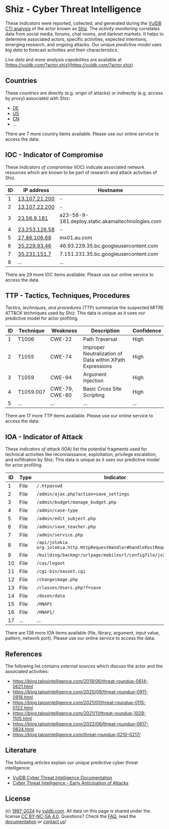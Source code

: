 # Shiz - Cyber Threat Intelligence

These _indicators_ were reported, collected, and generated during the [VulDB CTI analysis](https://vuldb.com/?kb.cti) of the actor known as [Shiz](https://vuldb.com/?actor.shiz). The _activity monitoring_ correlates data from social media, forums, chat rooms, and darknet markets. It helps to determine associated actors, specific activities, expected intentions, emerging research, and ongoing attacks. Our unique _predictive model_ uses _big data_ to forecast activities and their characteristics.

_Live data_ and more _analysis capabilities_ are available at [https://vuldb.com/?actor.shiz](https://vuldb.com/?actor.shiz)

## Countries

These _countries_ are directly (e.g. origin of attacks) or indirectly (e.g. access by proxy) associated with Shiz:

* [DE](https://vuldb.com/?country.de)
* [US](https://vuldb.com/?country.us)
* [CN](https://vuldb.com/?country.cn)
* ...

There are 7 more country items available. Please use our online service to access the data.

## IOC - Indicator of Compromise

These _indicators of compromise_ (IOC) indicate associated network resources which are known to be part of research and attack activities of Shiz.

ID | IP address | Hostname | Campaign | Confidence
-- | ---------- | -------- | -------- | ----------
1 | [13.107.21.200](https://vuldb.com/?ip.13.107.21.200) | - | - | High
2 | [13.107.22.200](https://vuldb.com/?ip.13.107.22.200) | - | - | High
3 | [23.56.9.181](https://vuldb.com/?ip.23.56.9.181) | a23-56-9-181.deploy.static.akamaitechnologies.com | - | High
4 | [23.253.126.58](https://vuldb.com/?ip.23.253.126.58) | - | - | High
5 | [27.86.106.68](https://vuldb.com/?ip.27.86.106.68) | mx01.au.com | - | High
6 | [35.229.93.46](https://vuldb.com/?ip.35.229.93.46) | 46.93.229.35.bc.googleusercontent.com | - | Medium
7 | [35.231.151.7](https://vuldb.com/?ip.35.231.151.7) | 7.151.231.35.bc.googleusercontent.com | - | Medium
8 | ... | ... | ... | ...

There are 29 more IOC items available. Please use our online service to access the data.

## TTP - Tactics, Techniques, Procedures

_Tactics, techniques, and procedures_ (TTP) summarize the suspected MITRE ATT&CK techniques used by _Shiz_. This data is unique as it uses our predictive model for actor profiling.

ID | Technique | Weakness | Description | Confidence
-- | --------- | -------- | ----------- | ----------
1 | T1006 | CWE-22 | Path Traversal | High
2 | T1055 | CWE-74 | Improper Neutralization of Data within XPath Expressions | High
3 | T1059 | CWE-94 | Argument Injection | High
4 | T1059.007 | CWE-79, CWE-80 | Basic Cross Site Scripting | High
5 | ... | ... | ... | ...

There are 17 more TTP items available. Please use our online service to access the data.

## IOA - Indicator of Attack

These _indicators of attack_ (IOA) list the potential fragments used for technical activities like reconnaissance, exploitation, privilege escalation, and exfiltration by Shiz. This data is unique as it uses our predictive model for actor profiling.

ID | Type | Indicator | Confidence
-- | ---- | --------- | ----------
1 | File | `/.htpasswd` | Medium
2 | File | `/admin/ajax.php?action=save_settings` | High
3 | File | `/admin/budget/manage_budget.php` | High
4 | File | `/admin/case-type` | High
5 | File | `/admin/edit_subject.php` | High
6 | File | `/admin/save_teacher.php` | High
7 | File | `/admin/service.php` | High
8 | File | `/api/jolokia org.jolokia.http.HttpRequestHandler#handlePostRequest` | High
9 | File | `/building/backmgr/urlpage/mobileurl/configfile/jx2_config.ini` | High
10 | File | `/cas/logout` | Medium
11 | File | `/cgi-bin/nasset.cgi` | High
12 | File | `/changeimage.php` | High
13 | File | `/classes/Users.php?f=save` | High
14 | File | `/dosen/data` | Medium
15 | File | `/HNAP1` | Low
16 | File | `/HNAP1/` | Low
17 | ... | ... | ...

There are 138 more IOA items available (file, library, argument, input value, pattern, network port). Please use our online service to access the data.

## References

The following list contains _external sources_ which discuss the actor and the associated activities:

* https://blog.talosintelligence.com/2019/06/threat-roundup-0614-0621.html
* https://blog.talosintelligence.com/2020/09/threat-roundup-0911-0918.html
* https://blog.talosintelligence.com/2021/01/threat-roundup-0115-0122.html
* https://blog.talosintelligence.com/2021/11/threat-roundup-1029-1105.html
* https://blog.talosintelligence.com/2022/06/threat-roundup-0617-0624.html
* https://blog.talosintelligence.com/threat-roundup-0210-0217/

## Literature

The following _articles_ explain our unique predictive cyber threat intelligence:

* [VulDB Cyber Threat Intelligence Documentation](https://vuldb.com/?kb.cti)
* [Cyber Threat Intelligence - Early Anticipation of Attacks](https://www.scip.ch/en/?labs.20201022)

## License

(c) [1997-2024](https://vuldb.com/?kb.changelog) by [vuldb.com](https://vuldb.com/?kb.about). All data on this page is shared under the license [CC BY-NC-SA 4.0](https://creativecommons.org/licenses/by-nc-sa/4.0/). Questions? Check the [FAQ](https://vuldb.com/?kb.faq), read the [documentation](https://vuldb.com/?kb) or [contact us](https://vuldb.com/?contact)!
